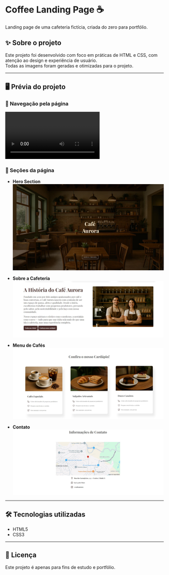 # Coffee Landing Page ☕

Landing page de uma cafeteria fictícia, criada do zero para portfólio.

## ✨ Sobre o projeto

Este projeto foi desenvolvido com foco em práticas de HTML e CSS, com atenção ao design e experiência de usuário.  
Todas as imagens foram geradas e otimizadas para o projeto.

---

## 🖥️ Prévia do projeto

### 🎥 Navegação pela página
![Demonstração da navegação](Cafeteriagif.mp4)

### 📸 Seções da página
- **Hero Section**  
  ![Imagem da Hero](screenshots/Hero.JPG)

- **Sobre a Cafeteria**  
  ![Imagem da seção sobre](screenshots/About.JPG)

- **Menu de Cafés**  
  ![Imagem da seção menu](screenshots/Menu.JPG)

- **Contato**  
  ![Imagem da seção contato](screenshots/Contact.JPG)

---

## 🛠️ Tecnologias utilizadas

- HTML5
- CSS3

---


## 📄 Licença

Este projeto é apenas para fins de estudo e portfólio.
